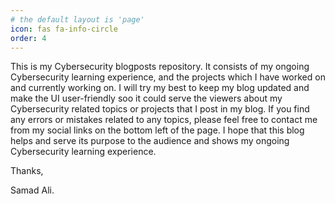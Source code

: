 ```yaml
---
# the default layout is 'page'
icon: fas fa-info-circle
order: 4
---
```


This is my Cybersecurity blogposts repository. It consists of my ongoing Cybersecurity learning experience, and the projects which I have worked on and currently working on. I will try my best to keep my blog updated and make the UI user-friendly soo it could serve the viewers about my Cybersecurity related topics or projects that I post in my blog. If you find any errors or mistakes related to any topics, please feel free to contact me from my social links on the bottom left of the page. I hope that this blog helps and serve its purpose to the audience and shows my ongoing Cybersecurity learning experience.  

Thanks,

Samad Ali.

